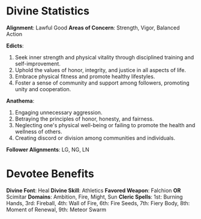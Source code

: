 # Divine Statistics
**Alignment**: Lawful Good
**Areas of Concern**: Strength, Vigor, Balanced Action

**Edicts**:

1.  Seek inner strength and physical vitality through disciplined training and self-improvement.
2.  Uphold the values of honor, integrity, and justice in all aspects of life.
3.  Embrace physical fitness and promote healthy lifestyles.
4.  Foster a sense of community and support among followers, promoting unity and cooperation.

**Anathema**:

1.  Engaging unnecessary aggression.
2.  Betraying the principles of honor, honesty, and fairness.
3.  Neglecting one's physical well-being or failing to promote the health and wellness of others.
4.  Creating discord or division among communities and individuals.

**Follower Alignments**: LG, NG, LN

# Devotee Benefits

**Divine Font**: Heal
**Divine Skill**: Athletics
**Favored Weapon**: Falchion **OR** Scimitar
**Domains**: Ambition, Fire, Might, Sun
**Cleric Spells**: 1st: Burning Hands, 3rd: Fireball, 4th: Wall of Fire, 6th: Fire Seeds, 7th: Fiery Body, 8th: Moment of Renewal, 9th: Meteor Swarm